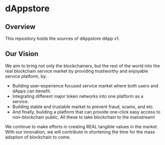 # dAppstore


## Overview

This repository holds the sources of dAppstore dApp v1.

## Our Vision
We aim to bring not only the blockchainers, but the rest of the world into the real blockchain service market by providing trustworthy and enjoyable service platform, by:

- Building user-experience focused service market where both users and dApps can benefit.
- Integrating different major token networks into one platform as a service.
- Building stable and trustable market to prevent fraud, scams, and etc.
- And finally, building a platform that can provide one-click easy access to non-blockchain public, All these to take blockchain to the mainstream!

We continue to make efforts in creating REAL tangible values in the market. With our innovation, we will contribute in shortening the time for the mass adoption of blockchain to come.
